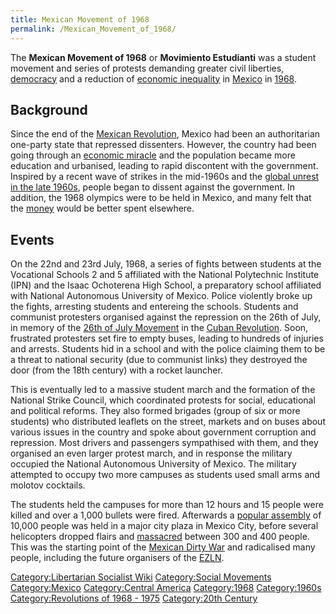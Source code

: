```yaml
---
title: Mexican Movement of 1968
permalink: /Mexican_Movement_of_1968/
---
```


The **Mexican Movement of 1968** or **Movimiento Estudianti** was a
student movement and series of protests demanding greater civil
liberties, [democracy](democracy "wikilink") and a reduction of
[economic inequality](Economic_Inequality "wikilink") in
[Mexico](Mexico "wikilink") in
[1968](Timeline_of_Libertarian_Socialism_in_Central_America "wikilink").

## Background

Since the end of the [Mexican
Revolution](Mexican_Revolution "wikilink"), Mexico had been an
authoritarian one-party state that repressed dissenters. However, the
country had been going through an [economic
miracle](Mexican_Miracle "wikilink") and the population became more
education and urbanised, leading to rapid discontent with the
government. Inspired by a recent wave of strikes in the mid-1960s and
the [global unrest in the late
1960s](Revolutions_of_1967_-_1975 "wikilink"), people began to dissent
against the government. In addition, the 1968 olympics were to be held
in Mexico, and many felt that the [money](money "wikilink") would be
better spent elsewhere.

## Events

On the 22nd and 23rd July, 1968, a series of fights between students at
the Vocational Schools 2 and 5 affiliated with the National Polytechnic
Institute (IPN) and the Isaac Ochoterena High School, a preparatory
school affiliated with National Autonomous University of Mexico. Police
violently broke up the fights, arresting students and entereing the
schools. Students and communist protesters organised against the
repression on the 26th of July, in memory of the [26th of July
Movement](26th_of_July_Movement "wikilink") in the [Cuban
Revolution](Cuban_Revolution "wikilink"). Soon, frustrated protesters
set fire to empty buses, leading to hundreds of injuries and arrests.
Students hid in a school and with the police claiming them to be a
threat to national security (due to communist links) they destroyed the
door (from the 18th century) with a rocket launcher.

This is eventually led to a massive student march and the formation of
the National Strike Council, which coordinated protests for social,
educational and political reforms. They also formed brigades (group of
six or more students) who distributed leaflets on the street, markets
and on buses about various issues in the country and spoke about
government corruption and repression. Most drivers and passengers
sympathised with them, and they organised an even larger protest march,
and in response the military occupied the National Autonomous University
of Mexico. The military attempted to occupy two more campuses as
students used small arms and molotov cocktails.

The students held the campuses for more than 12 hours and 15 people were
killed and over a 1,000 bullets were fired. Afterwards a [popular
assembly](Democratic_Assembly "wikilink") of 10,000 people was held in a
major city plaza in Mexico City, before several helicopters dropped
flairs and [massacred](Tlatelolco_Massacre "wikilink") between 300 and
400 people. This was the starting point of the [Mexican Dirty
War](Mexican_Dirty_War "wikilink") and radicalised many people,
including the future organisers of the
[EZLN](Zapatista_Army_of_National_Liberation "wikilink").

[Category:Libertarian Socialist
Wiki](Category:Libertarian_Socialist_Wiki "wikilink") [Category:Social
Movements](Category:Social_Movements "wikilink")
[Category:Mexico](Category:Mexico "wikilink") [Category:Central
America](Category:Central_America "wikilink")
[Category:1968](Category:1968 "wikilink")
[Category:1960s](Category:1960s "wikilink") [Category:Revolutions of
1968 - 1975](Category:Revolutions_of_1968_-_1975 "wikilink")
[Category:20th Century](Category:20th_Century "wikilink")